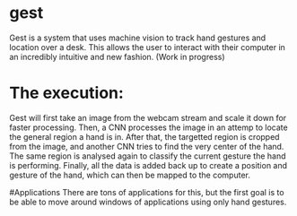 # gest
Gest is a system that uses machine vision to track hand gestures and location over a desk. This allows the user to interact with their computer in an incredibly intuitive and new fashion. (Work in progress)
# The execution:
Gest will first take an image from the webcam stream and scale it down for faster processing. 
Then, a CNN processes the image in an attemp to locate the general region a hand is in.
After that, the targetted region is cropped from the image, and another CNN tries to find the very center of the hand.
The same region is analysed again to classify the current gesture the hand is performing.
Finally, all the data is added back up to create a position and gesture of the hand, which can then be mapped to the computer.

#Applications
There are tons of applications for this, but the first goal is to be able to move around
windows of applications using only hand gestures.